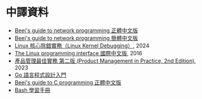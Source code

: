 # 中譯資料

* [Beej's guide to network programming 正體中文版](https://beej-zhtw.netdpi.net)
* [Beej's guide to network programming 簡體中文版](https://beej-zhcn.netdpi.net)
* [Linux 核心除錯實務（Linux Kernel Debugging）](https://www.gotop.com.tw/books/BookDetails.aspx?Types=a\&bn=ACL068800), 2024
* [The Linux programming interface 國際中文版](https://tlpi-zhtw.netdpi.net), 2016
* [產品管理最佳實務 第二版 (Product Management in Practice, 2nd Edition)](https://www.gotop.com.tw/books/BookDetails.aspx?Types=v\&bn=A716), 2023
* [Go 語言程式設計入門](https://go.netdpi.net)
* [Beej's guide to C programming 正體中文版](https://beej-c-zhtw.netdpi.net/)
* [Bash 學習手冊](https://bash.netdpi.net)
